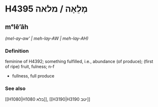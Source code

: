 # H4395 מְלֵאָה / מלאה

## mᵉlêʼâh

_(mel-ay-aw' | meh-lay-AW | meh-lay-AH)_

### Definition

feminine of H4392; something fulfilled, i.e., abundance (of produce); (first of ripe) fruit, fulness; n-f

- fullness, full produce

### See also

[[H1080|H1080 בלא]], [[H3190|H3190 יטב]]
